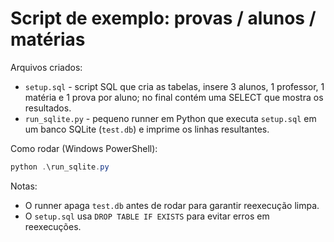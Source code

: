 # Script de exemplo: provas / alunos / matérias

Arquivos criados:

- `setup.sql` - script SQL que cria as tabelas, insere 3 alunos, 1 professor, 1 matéria e 1 prova por aluno; no final contém uma SELECT que mostra os resultados.
- `run_sqlite.py` - pequeno runner em Python que executa `setup.sql` em um banco SQLite (`test.db`) e imprime os linhas resultantes.

Como rodar (Windows PowerShell):

```powershell
python .\run_sqlite.py
```

Notas:
- O runner apaga `test.db` antes de rodar para garantir reexecução limpa.
- O `setup.sql` usa `DROP TABLE IF EXISTS` para evitar erros em reexecuções.
